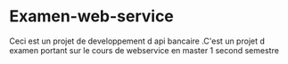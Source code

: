 # Examen-web-service
Ceci est un projet de developpement d api bancaire .C'est un projet d examen portant sur le cours de webservice en master 1 second semestre
